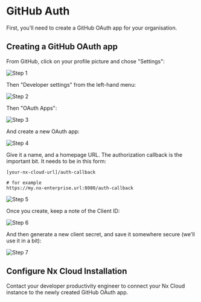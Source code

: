 # GitHub Auth

First, you'll need to create a GitHub OAuth app for your organisation.

## Creating a GitHub OAuth app

From GitHub, click on your profile picture and chose "Settings":

![Step 1](/nx-cloud/enterprise/single-tenant/images/github_auth_step_1.png)

Then "Developer settings" from the left-hand menu:

![Step 2](/nx-cloud/enterprise/single-tenant/images/github_auth_step_2.png)

Then "OAuth Apps":

![Step 3](/nx-cloud/enterprise/single-tenant/images/github_auth_step_3.png)

And create a new OAuth app:

![Step 4](/nx-cloud/enterprise/single-tenant/images/github_auth_step_4.png)

Give it a name, and a homepage URL. The authorization callback is the important bit. It needs to be in this form:

```
[your-nx-cloud-url]/auth-callback

# for example
https://my.nx-enterprise.url:8080/auth-callback
```

![Step 5](/nx-cloud/enterprise/single-tenant/images/github_auth_step_5.png)

Once you create, keep a note of the Client ID:

![Step 6](/nx-cloud/enterprise/single-tenant/images/github_auth_step_6.png)

And then generate a new client secret, and save it somewhere secure (we'll use it in a bit):

![Step 7](/nx-cloud/enterprise/single-tenant/images/github_auth_step_7.png)

## Configure Nx Cloud Installation

Contact your developer productivity engineer to connect your Nx Cloud instance to the newly created GitHub OAuth app.
